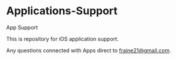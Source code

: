 # Applications-Support
App Support

This is repository for iOS application support.

Any questions connected with Apps direct to fraine21@gmail.com.
